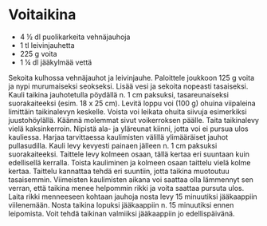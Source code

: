 Voitaikina
========

 + 4 ½ dl puolikarkeita vehnäjauhoja
 + 1 tl leivinjauhetta
 + 225 g voita
 + 1 ¼ dl jääkylmää vettä

Sekoita kulhossa vehnäjauhot ja leivinjauhe. Paloittele joukkoon 125 g voita ja nypi murumaiseksi seokseksi. Lisää vesi ja sekoita nopeasti tasaiseksi. Kauli taikina jauhotetulla pöydällä n. 1 cm paksuksi, tasareunaiseksi suorakaiteeksi (esim. 18 x 25 cm). Levitä loppu voi (100 g) ohuina viipaleina limittäin taikinalevyn keskelle. Voista voi leikata ohuita siivuja esimerkiksi juustohöylällä. Käännä molemmat sivut voikerroksen päälle. Taita taikinalevy vielä kaksinkerroin. Nipistä ala- ja yläreunat kiinni, jotta voi ei pursua ulos kauliessa. Harjaa tarvittaessa kaulimisten välillä ylimääräiset jauhot pullasudilla. Kauli levy kevyesti painaen jälleen n. 1 cm paksuksi suorakaiteeksi. Taittele levy kolmeen osaan, tällä kertaa eri suuntaan kuin edellisellä kerralla. Toista kauliminen ja kolmeen osaan taittelu vielä kolme kertaa. Taittelu kannattaa tehdä eri suuntiin, jotta taikina muotoutuu tasaisemmin. Viimeisten kaulimisten aikana voi saattaa olla lämmennyt sen verran, että taikina menee helpommin rikki ja voita saattaa pursuta ulos. Laita rikki menneeseen kohtaan jauhoja nosta levy 15 minuutiksi jääkaappiin viilenemään. Nosta taikina lopuksi jääkaappiin n. 15 minuutiksi ennen leipomista. Voit tehdä taikinan valmiiksi jääkaappiin jo edellispäivänä.